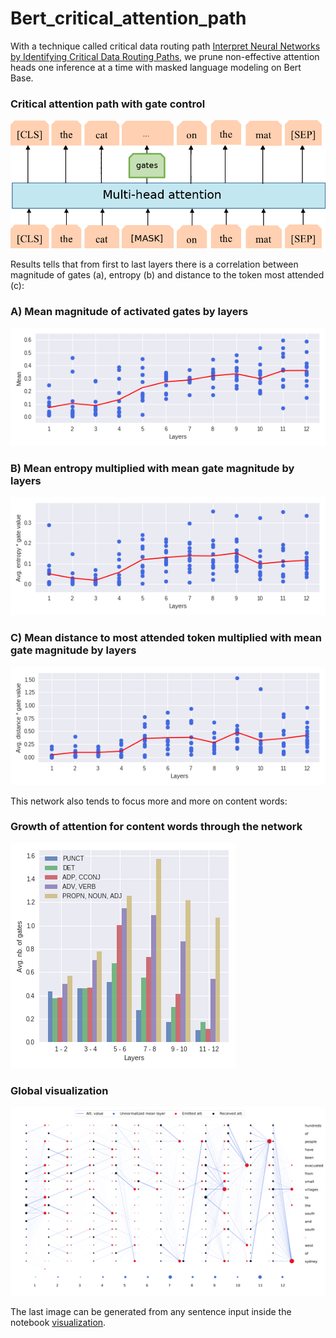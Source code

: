 # Bert_critical_attention_path

With a technique called critical data routing path [Interpret Neural Networks by Identifying Critical Data Routing Paths](http://openaccess.thecvf.com/content_cvpr_2018/papers/Wang_Interpret_Neural_Networks_CVPR_2018_paper.pdf), we prune non-effective attention heads one inference at a time with masked language modeling on Bert Base.

### Critical attention path with gate control
![Alt text](./resources/schema_mlm.png?raw=true "Title")

Results tells that from first to last layers there is a correlation between magnitude of gates (a), entropy (b) and distance to the token most attended (c):

### A) Mean magnitude of activated gates by layers
![Alt text](./resources/magnitude.png?raw=true "Title")
### B) Mean entropy multiplied with mean gate magnitude by layers
![Alt text](./resources/entropy.png?raw=true "Title")
### C) Mean distance to most attended token multiplied with mean gate magnitude by layers
![Alt text](./resources/distance.png?raw=true "Title")

This network also tends to focus more and more on content words:

### Growth of attention for content words through the network 
![Alt text](./resources/content.png?raw=true "Title")

### Global visualization
![Alt text](./resources/viz.png?raw=true "Title")

The last image can be generated from any sentence input inside the notebook [visualization](./resources/vizualization.ipynb).

